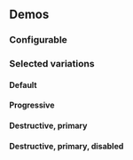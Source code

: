 <script setup>
import { CdxButton } from '@wikimedia/codex';

// TODO: is it possible to get type checking in this markdown file, so we can
// take advantage of the defined config types?
const controlsConfig = [
	{
		name: 'action',
		type: 'radio',
		options: [ 'default', 'progressive', 'destructive' ],
	},
	{
		name: 'type',
		type: 'radio',
		options: [ 'normal', 'primary', 'quiet' ],
	},
	{
		name: 'disabled',
		type: 'boolean'
	},
	{
		name: 'default',
		type: 'slot',
		default: 'Click me'
	}
];
</script>

## Demos

### Configurable

<Wrapper :controls-config="controlsConfig">
<template v-slot:demo="{ propValues, slotValues }">
<CdxButton v-bind="propValues">{{ slotValues.default }}</CdxButton>
</template>
</Wrapper>

### Selected variations

#### Default

<Wrapper>
<template v-slot:demo>
<CdxButton>Click me</CdxButton>
</template>

<template v-slot:code>

```vue
<CdxButton>Click me</CdxButton>
```

</template>
</Wrapper>

#### Progressive

<Wrapper>
<template v-slot:demo>
<CdxButton action="progressive">Click me</CdxButton>
</template>

<template v-slot:code>

```vue
<CdxButton action="progressive">Click me</CdxButton>
```

</template>
</Wrapper>

#### Destructive, primary

<Wrapper>
<template v-slot:demo>
<CdxButton action="destructive" type="primary">Click me</CdxButton>
</template>

<template v-slot:code>

```vue
<CdxButton action="destructive" type="primary">Click me</CdxButton>
```

</template>
</Wrapper>

#### Destructive, primary, disabled

<Wrapper>
<template v-slot:demo>
<CdxButton
	action="destructive"
	type="primary"
	:disabled="true"
>
	Click me
</CdxButton></template>

<template v-slot:code>

```vue
<CdxButton
	action="destructive"
	type="primary"
	:disabled="true"
>
	Click me
</CdxButton>
```

</template>
</Wrapper>
